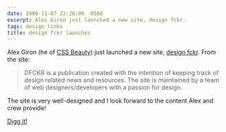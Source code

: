 ```yaml
---
date: 2006-11-07 22:20:00 -0500
excerpt: Alex Giron just launched a new site, design fckr.
tags: design links
title: design fckr launches
---
```


Alex Giron (he of [CSS Beauty](http://www.cssbeauty.com/)) just launched a new site, [design fckr](http://dfckr.com/). From the site:

> DFCKR is a publication created with the intention of keeping track of design related news and resources. The site is maintained by a team of web designers/developers with a passion for design.

The site is very well-designed and I look forward to the content Alex and crew provide!

[Digg it!](http://digg.com/design/design_fckr_launches)